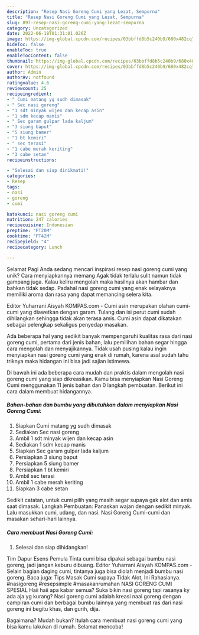 ```yaml
---
description: "Resep Nasi Goreng Cumi yang Lezat, Sempurna"
title: "Resep Nasi Goreng Cumi yang Lezat, Sempurna"
slug: 897-resep-nasi-goreng-cumi-yang-lezat-sempurna
category: Uncategorized
date: 2022-06-18T01:31:01.026Z
image: https://img-global.cpcdn.com/recipes/03bbffd8b5c240b9/680x482cq70/nasi-goreng-cumi-foto-resep-utama.jpg
hideToc: false
enableToc: true
enableTocContent: false
thumbnail: https://img-global.cpcdn.com/recipes/03bbffd8b5c240b9/680x482cq70/nasi-goreng-cumi-foto-resep-utama.jpg
cover: https://img-global.cpcdn.com/recipes/03bbffd8b5c240b9/680x482cq70/nasi-goreng-cumi-foto-resep-utama.jpg
author: Admin
authorAv: notfound
ratingvalue: 4.6
reviewcount: 25
recipeingredient:
- " Cumi matang yg sudh dimasak"
- " Sec nasi goreng"
- "1 sdt minyak wijen dan kecap asin"
- "1 sdm kecap manis"
- " Sec garam gulpar lada kaljum"
- "3 siung baput"
- "5 siung bamer"
- "1 bt kemiri"
- " sec terasi"
- "1 cabe merah keriting"
- "3 cabe setan"
recipeinstructions:

- "Selesai dan siap dinikmati!"
categories:
- Resep
tags:
- nasi
- goreng
- cumi

katakunci: nasi goreng cumi 
nutrition: 247 calories
recipecuisine: Indonesian
preptime: "PT20M"
cooktime: "PT42M"
recipeyield: "4"
recipecategory: Lunch

---
```



Selamat Pagi Anda sedang mencari inspirasi resep nasi goreng cumi yang unik? Cara menyiapkannya memang Agak tidak terlalu sulit namun tidak gampang juga. Kalau keliru mengolah maka hasilnya akan hambar dan bahkan tidak sedap. Padahal nasi goreng cumi yang enak selayaknya memiliki aroma dan rasa yang dapat memancing selera kita.


Editor Yuharrani Aisyah KOMPAS.com - Cumi asin merupakan olahan cumi-cumi yang diawetkan dengan garam. Tulang dan isi perut cumi sudah dihilangkan sehingga tidak akan terasa amis. Cumi asin dapat dikatakan sebagai pelengkap sekaligus penyedap masakan.

Ada beberapa hal yang sedikit banyak mempengaruhi kualitas rasa dari nasi goreng cumi, pertama dari jenis bahan, lalu pemilihan bahan segar hingga cara mengolah dan menyajikannya. Tidak usah pusing kalau ingin menyiapkan nasi goreng cumi yang enak di rumah, karena asal sudah tahu triknya maka hidangan ini bisa jadi sajian istimewa.


Di bawah ini ada beberapa cara mudah dan praktis dalam mengolah nasi goreng cumi yang siap dikreasikan. Kamu bisa menyiapkan Nasi Goreng Cumi menggunakan 11 jenis bahan dan 0 langkah pembuatan. Berikut ini cara dalam membuat hidangannya.

<!--inarticleads1-->

##### Bahan-bahan dan bumbu yang dibutuhkan dalam menyiapkan Nasi Goreng Cumi:

1. Siapkan  Cumi matang yg sudh dimasak
1. Sediakan  Sec nasi goreng
1. Ambil 1 sdt minyak wijen dan kecap asin
1. Sediakan 1 sdm kecap manis
1. Siapkan  Sec garam gulpar lada kaljum
1. Persiapkan 3 siung baput
1. Persiapkan 5 siung bamer
1. Persiapkan 1 bt kemiri
1. Ambil  sec terasi
1. Ambil 1 cabe merah keriting
1. Siapkan 3 cabe setan


Sedikit catatan, untuk cumi pilih yang masih segar supaya gak alot dan amis saat dimasak. Langkah Pembuatan: Panaskan wajan dengan sedikit minyak. Lalu masukkan cumi, udang, dan nasi. Nasi Goreng Cumi-cumi dan masakan sehari-hari lainnya. 

<!--inarticleads2-->

##### Cara membuat Nasi Goreng Cumi:


1. Selesai dan siap dihidangkan!

Tim Dapur Esens Pemula Tinta cumi bisa dipakai sebagai bumbu nasi goreng, jadi jangan keburu dibuang. Editor Yuharrani Aisyah KOMPAS.com - Selain bagian daging cumi, tintanya juga bisa diolah menjadi bumbu nasi goreng. Baca juga: Tips Masak Cumi supaya Tidak Alot, Ini Rahasianya. #nasigoreng #resepsimple #masakanrumahan NASI GORENG CUMI SPESIAL Haii haii apa kabar semua? Suka bikin nasi goreng tapi rasanya ky ada aja yg kurang? Nasi goreng cumi adalah kreasi naai goreng dengan campiran cumi dan berbagai bumbu lainnya yang membuat ras dari nasi goreng ini begitu khas, dan gurih, dija. 

Bagaimana? Mudah bukan? Itulah cara membuat nasi goreng cumi yang bisa kamu lakukan di rumah. Selamat mencoba!
